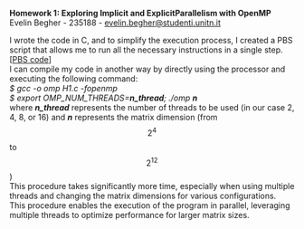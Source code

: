**Homework 1: Exploring Implicit and ExplicitParallelism with OpenMP** <br>
Evelin Begher - 235188 - evelin.begher@studenti.unitn.it <br>

I wrote the code in C, and to simplify the execution process, I created a PBS script that allows me to run all the necessary instructions in a single step.[[PBS code](docs/code.md)]
<br>
I can compile my code in another way by directly using the processor and executing the following command: <br>
*$ gcc -o omp H1.c -fopenmp <br>
$ export OMP_NUM_THREADS=**n_thread**; ./omp **n*** <br>
where ***n_thread*** represents the number of threads to be used (in our case 2, 4, 8, or 16) and ***n*** represents the matrix dimension (from $$2^4$$ to $$2^{12}$$)<br>
This procedure takes significantly more time, especially when using multiple threads and changing the matrix dimensions for various configurations. <br>
This procedure enables the execution of the program in parallel, leveraging multiple threads to optimize performance for larger matrix sizes.
